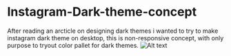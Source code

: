 # Instagram-Dark-theme-concept
After reading an arcticle on designing dark themes i wanted to try to make instagram dark theme on desktop, this is non-responsive concept, with only purpose to tryout color pallet for dark themes.
![Alt text](relative/path/to/instadark.jpg)
